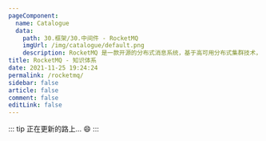 ```yaml
---
pageComponent: 
  name: Catalogue
  data: 
    path: 30.框架/30.中间件 - RocketMQ
    imgUrl: /img/catalogue/default.png
    description: RocketMQ 是一款开源的分布式消息系统，基于高可用分布式集群技术，提供低延时的、高可靠的消息发布与订阅服务。
title: RocketMQ - 知识体系
date: 2021-11-25 19:24:24
permalink: /rocketmq/
sidebar: false
article: false
comment: false
editLink: false
---
```


::: tip
正在更新的路上... :smile:
:::